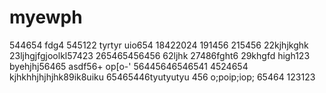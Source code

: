 # myewph
544654
fdg4
545122
tyrtyr
uio654
18422024
191456
215456
22kjhjkghk
23ljhgjfgjoolkl57423
265465456456
62ljhk
27486fght6
29khgfd
high123
byehjhj56465
asdf56+
op[o-'
56445646546541
4524654
kjhkhhjhjhjhk89ik8uiku
65465446tyutyutyu
456
o;poip;iop;
65464
123123
